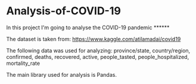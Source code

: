 # Analysis-of-COVID-19
In this project I'm going to analyse the COVID-19 pandemic ******

The dataset is taken from: https://www.kaggle.com/atilamadai/covid19

The following data was used for analyzing: province/state, country/region, confirmed, deaths, recovered, active, people_tasted, people_hospitalized, mortality_rate

The main library used for analysis is Pandas.

